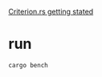 [Criterion.rs getting stated](https://bheisler.github.io/criterion.rs/book/getting_started.html)



# run
```
cargo bench
```